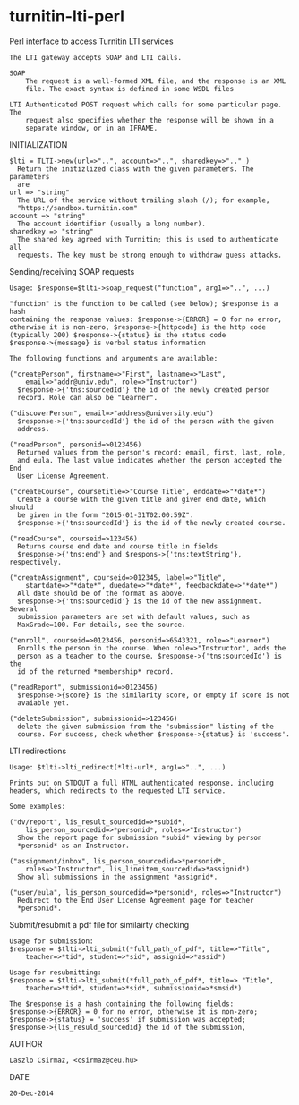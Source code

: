 turnitin-lti-perl
=================

Perl interface to access Turnitin LTI services

    The LTI gateway accepts SOAP and LTI calls.

    SOAP
        The request is a well-formed XML file, and the response is an XML
        file. The exact syntax is defined in some WSDL files

    LTI Authenticated POST request which calls for some particular page. The
        request also specifies whether the response will be shown in a
        separate window, or in an IFRAME.

INITIALIZATION

    $lti = TLTI->new(url=>"..", account=>"..", sharedkey=>".." )
      Return the initizlized class with the given parameters. The parameters
      are
    url => "string"
      The URL of the service without trailing slash (/); for example,
      "https://sandbox.turnitin.com"
    account => "string"
      The account identifier (usually a long number).
    sharedkey => "string"
      The shared key agreed with Turnitin; this is used to authenticate all
      requests. The key must be strong enough to withdraw guess attacks.

Sending/receiving SOAP requests

    Usage: $response=$tlti->soap_request("function", arg1=>"..", ...)

    "function" is the function to be called (see below); $response is a hash
    containing the response values: $response->{ERROR} = 0 for no error,
    otherwise it is non-zero, $response->{httpcode} is the http code
    (typically 200) $response->{status} is the status code
    $response->{message} is verbal status information

    The following functions and arguments are available:

    ("createPerson", firstname=>"First", lastname=>"Last",
        email=>"addr@univ.edu", role=>"Instructor")
      $response->{'tns:sourcedId'} the id of the newly created person
      record. Role can also be "Learner".

    ("discoverPerson", email=>"address@university.edu")
      $response->{'tns:sourcedId'} the id of the person with the given
      address.

    ("readPerson", personid=>0123456)
      Returned values from the person's record: email, first, last, role,
      and eula. The last value indicates whether the person accepted the End
      User License Agreement.

    ("createCourse", coursetitle=>"Course Title", enddate=>"*date*")
      Create a course with the given title and given end date, which should
      be given in the form "2015-01-31T02:00:59Z".
      $response->{'tns:sourcedId'} is the id of the newly created course.

    ("readCourse", courseid=>123456)
      Returns course end date and course title in fields
      $response->{'tns:end'} and $respons->{'tns:textString'}, respectively.

    ("createAssignment", courseid=>012345, label=>"Title",
        startdate=>"*date*", duedate=>"*date*", feedbackdate=>"*date*")
      All date should be of the format as above.
      $response->{'tns:sourcedId'} is the id of the new assignment. Several
      submission parameters are set with default values, such as
      MaxGrade=100. For details, see the source.

    ("enroll", courseid=>0123456, personid=>6543321, role=>"Learner")
      Enrolls the person in the course. When role=>"Instructor", adds the
      person as a teacher to the course. $response->{'tns:sourcedId'} is the
      id of the returned *membership* record.

    ("readReport", submissionid=>0123456)
      $response->{score} is the similarity score, or empty if score is not
      avaiable yet.

    ("deleteSubmission", submissionid=>123456)
      delete the given submission from the "submission" listing of the
      course. For success, check whether $response->{status} is 'success'.

LTI redirections

    Usage: $tlti->lti_redirect(*lti-url*, arg1=>"..", ...)

    Prints out on STDOUT a full HTML authenticated response, including
    headers, which redirects to the requested LTI service.

    Some examples:

    ("dv/report", lis_result_sourcedid=>*subid*,
        lis_person_sourcedid=>*personid*, roles=>"Instructor")
      Show the report page for submission *subid* viewing by person
      *personid* as an Instructor.

    ("assignment/inbox", lis_person_sourcedid=>*personid*,
        roles=>"Instructor", lis_lineitem_sourcedid=>*assignid*)
      Show all submissions in the assignment *assignid*.

    ("user/eula", lis_person_sourcedid=>*personid*, roles=>"Instructor")
      Redirect to the End User License Agreement page for teacher
      *personid*.

Submit/resubmit a pdf file for similairty checking

    Usage for submission: 
    $response = $tlti->lti_submit(*full_path_of_pdf*, title=>"Title", 
        teacher=>*tid*, student=>*sid*, assignid=>*assid*)

    Usage for resubmitting:
    $response = $tlti->lti_submit(*full_path_of_pdf*, title=> "Title", 
        teacher=>*tid*, student=>*sid*, submissionid=>*smsid*)

    The $response is a hash containing the following fields:
    $response->{ERROR} = 0 for no error, otherwise it is non-zero;
    $response->{status} = 'success' if submission was accepted;
    $response->{lis_resuld_sourcedid} the id of the submission,

AUTHOR

    Laszlo Csirmaz, <csirmaz@ceu.hu>

DATE

    20-Dec-2014


